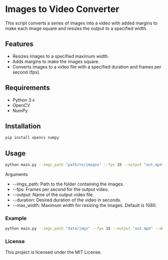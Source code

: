 # Images to Video Converter

This script converts a series of images into a video with added margins to make each image square and resizes the output to a specified width. 

## Features

- Resizes images to a specified maximum width.
- Adds margins to make the images square.
- Converts images to a video file with a specified duration and frames per second (fps).

## Requirements

- Python 3.x
- OpenCV
- NumPy

## Installation

```bash
pip install opencv numpy
```

## Usage
```bash
python main.py --imgs_path "path/to/images" --fps 15 --output "out.mp4" --duration 15 --max_width 1080
```

Arguments
  + --imgs_path: Path to the folder containing the images.
  + --fps: Frames per second for the output video.
  + --output: Name of the output video file.
  + --duration: Desired duration of the video in seconds.
  + --max_width: Maximum width for resizing the images. Default is 1080.


### Example
```bash
python main.py --imgs_path "data/imgs" --fps 15 --output "out.mp4" --duration 15 --max_width 1080
```

### License
This project is licensed under the MIT License.

